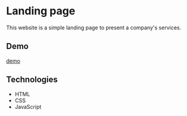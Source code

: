 # Landing page
This website is a simple landing page to present a company's services.

## Demo
[demo](https://mohamed-dahni.github.io/featured-website/)

## Technologies
- HTML
- CSS
- JavaScript
